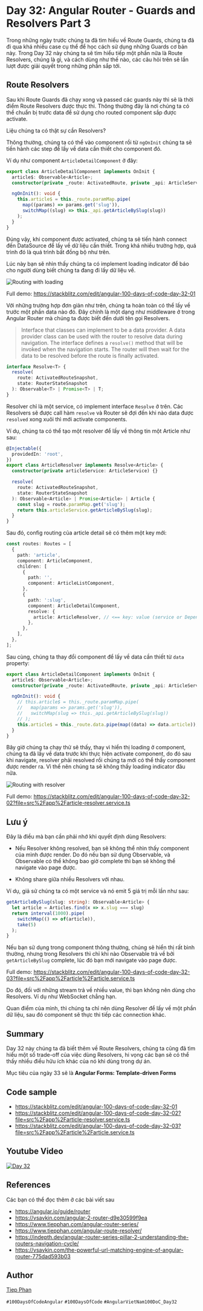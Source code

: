 # Day 32: Angular Router - Guards and Resolvers Part 3

Trong những ngày trước chúng ta đã tìm hiểu về Route Guards, chúng ta đã đi qua khá nhiều case cụ thể để học cách sử dụng những Guards cơ bản này. Trong Day 32 này chúng ta sẽ tìm hiểu tiếp một phần nữa là Route Resolvers, chúng là gì, và cách dùng như thế nào, các câu hỏi trên sẽ lần lượt được giải quyết trong những phần sắp tới.

## Route Resolvers

Sau khi Route Guards đã chạy xong và passed các guards này thì sẽ là thời điểm Route Resolvers được thực thi. Thông thường đây là nơi chúng ta có thể chuẩn bị trước data để sử dụng cho routed component sắp được activate.

Liệu chúng ta có thật sự cần Resolvers?

Thông thường, chúng ta có thể vào component rồi từ `ngOnInit` chúng ta sẽ tiến hành các step để lấy về data cần thiết cho component đó.

Ví dụ như component `ArticleDetailComponent` ở đây:

```ts
export class ArticleDetailComponent implements OnInit {
  article$: Observable<Article>;
  constructor(private _route: ActivatedRoute, private _api: ArticleService) {}

  ngOnInit(): void {
    this.article$ = this._route.paramMap.pipe(
      map((params) => params.get('slug')),
      switchMap((slug) => this._api.getArticleBySlug(slug))
    );
  }
}
```

Đúng vậy, khi component được activated, chúng ta sẽ tiến hành connect đến DataSource để lấy về dữ liệu cần thiết. Trong khá nhiều trường hợp, quá trình đó là quá trình bất đồng bộ như trên.

Lúc này bạn sẽ nhìn thấy chúng ta có implement loading indicator để báo cho người dùng biết chúng ta đang đi lấy dữ liệu về.

![Routing with loading](assets/day32-router-01.gif)

Full demo: https://stackblitz.com/edit/angular-100-days-of-code-day-32-01

Với những trường hợp đơn giản như trên, chúng ta hoàn toàn có thể lấy về trước một phần data nào đó. Đây chính là một dạng như middleware ở trong Angular Router mà chúng ta được biết đến dưới tên gọi Resolvers.

> Interface that classes can implement to be a data provider. A data provider class can be used with the router to resolve data during navigation. The interface defines a `resolve()` method that will be invoked when the navigation starts. The router will then wait for the data to be resolved before the route is finally activated.

```ts
interface Resolve<T> {
  resolve(
    route: ActivatedRouteSnapshot,
    state: RouterStateSnapshot
  ): Observable<T> | Promise<T> | T;
}
```

Resolver chỉ là một service, có implement interface `Resolve` ở trên. Các Resolvers sẽ được call hàm `resolve` và Router sẽ đợi đến khi nào data được `resolved` xong xuôi thì mới activate components.

Ví dụ, chúng ta có thể tạo một resolver để lấy về thông tin một Article như sau:

```ts
@Injectable({
  providedIn: 'root',
})
export class ArticleResolver implements Resolve<Article> {
  constructor(private articleService: ArticleService) {}

  resolve(
    route: ActivatedRouteSnapshot,
    state: RouterStateSnapshot
  ): Observable<Article> | Promise<Article> | Article {
    const slug = route.paramMap.get('slug');
    return this.articleService.getArticleBySlug(slug);
  }
}
```

Sau đó, config routing của article detail sẽ có thêm một key mới:

```ts
const routes: Routes = [
  {
    path: 'article',
    component: ArticleComponent,
    children: [
      {
        path: '',
        component: ArticleListComponent,
      },
      {
        path: ':slug',
        component: ArticleDetailComponent,
        resolve: {
          article: ArticleResolver, // <== key: value (service or Dependency injection token)
        },
      },
    ],
  },
];
```

Sau cùng, chúng ta thay đổi component để lấy về data cần thiết từ `data` property:

```ts
export class ArticleDetailComponent implements OnInit {
  article$: Observable<Article>;
  constructor(private _route: ActivatedRoute, private _api: ArticleService) {}

  ngOnInit(): void {
    // this.article$ = this._route.paramMap.pipe(
    //   map(params => params.get('slug')),
    //   switchMap(slug => this._api.getArticleBySlug(slug))
    // );
    this.article$ = this._route.data.pipe(map((data) => data.article));
  }
}
```

Bây giờ chúng ta chạy thử sẽ thấy, thay vì hiển thị loading ở component, chúng ta đã lấy về data trước khi thực hiện activate component, do đó sau khi navigate, resolver phải resolved rồi chúng ta mới có thể thấy component được render ra. Vì thế nên chúng ta sẽ không thấy loading indicator đâu nữa.

![Routing with resolver](assets/day32-router-02.gif)

Full demo: https://stackblitz.com/edit/angular-100-days-of-code-day-32-02?file=src%2Fapp%2Farticle-resolver.service.ts

## Lưu ý

Đây là điều mà bạn cần phải nhớ khi quyết định dùng Resolvers:

- Nếu Resolver không resolved, bạn sẽ không thể nhìn thấy component của mình được render. Do đó nếu bạn sử dụng Observable, và Observable có thể không bao giờ complete thì bạn sẽ không thể navigate vào page được.

- Không share giữa nhiều Resolvers với nhau.

Ví dụ, giả sử chúng ta có một service và nó emit 5 giá trị mỗi lần như sau:

```ts
getArticleBySlug(slug: string): Observable<Article> {
  let article = Articles.find(x => x.slug === slug)
  return interval(1000).pipe(
    switchMap(() => of(article)),
    take(5)
  );
}
```

Nếu bạn sử dụng trong component thông thường, chúng sẽ hiển thị rất bình thường, nhưng trong Resolvers thì chỉ khi nào Observable trả về bởi `getArticleBySlug` complete, lúc đó bạn mới navigate vào page được.

Full demo: https://stackblitz.com/edit/angular-100-days-of-code-day-32-03?file=src%2Fapp%2Farticle%2Farticle.service.ts

Do đó, đối với những stream trả về nhiều value, thì bạn không nên dùng cho Resolvers. Ví dụ như WebSocket chẳng hạn.

Quan điểm của mình, thì chúng ta chỉ nên dùng Resolver để lấy về một phần dữ liệu, sau đó component sẽ thực thi tiếp các connection khác.

## Summary

Day 32 này chúng ta đã biết thêm về Route Resolvers, chúng ta cũng đã tìm hiểu một số trade-off của việc dùng Resolvers, hi vọng các bạn sẽ có thể thấy nhiều điều hữu ích khác của nó khi dùng trong dự án.

Mục tiêu của ngày 33 sẽ là **Angular Forms: Template-driven Forms**

## Code sample

- https://stackblitz.com/edit/angular-100-days-of-code-day-32-01
- https://stackblitz.com/edit/angular-100-days-of-code-day-32-02?file=src%2Fapp%2Farticle-resolver.service.ts
- https://stackblitz.com/edit/angular-100-days-of-code-day-32-03?file=src%2Fapp%2Farticle%2Farticle.service.ts

## Youtube Video

[![Day 32](https://img.youtube.com/vi/YAAv4f85s7A/0.jpg)](https://youtu.be/YAAv4f85s7A)

## References

Các bạn có thể đọc thêm ở các bài viết sau

- https://angular.io/guide/router
- https://vsavkin.com/angular-2-router-d9e30599f9ea
- https://www.tiepphan.com/angular-router-series/
- https://www.tiepphan.com/angular-route-resolver/
- https://indepth.dev/angular-router-series-pillar-2-understanding-the-routers-navigation-cycle/
- https://vsavkin.com/the-powerful-url-matching-engine-of-angular-router-775dad593b03

## Author

[Tiep Phan](https://github.com/tieppt)

`#100DaysOfCodeAngular` `#100DaysOfCode` `#AngularVietNam100DoC_Day32`

